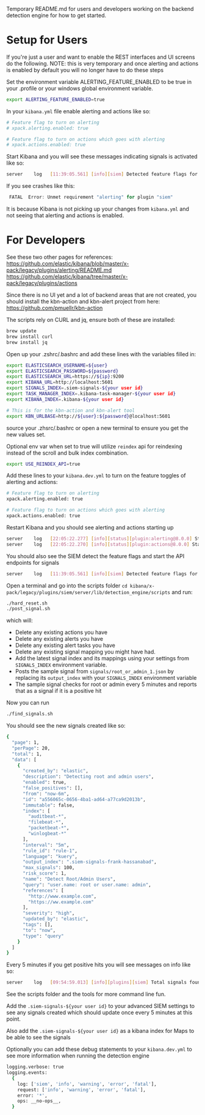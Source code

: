 Temporary README.md for users and developers working on the backend detection engine
for how to get started.

# Setup for Users

If you're just a user and want to enable the REST interfaces and UI screens do the following.
NOTE: this is very temporary and once alerting and actions is enabled by default you will no
longer have to do these steps

Set the environment variable ALERTING_FEATURE_ENABLED to be true in your .profile or your windows
global environment variable.

```sh
export ALERTING_FEATURE_ENABLED=true
```

In your `kibana.yml` file enable alerting and actions like so:

```sh
# Feature flag to turn on alerting
# xpack.alerting.enabled: true

# Feature flag to turn on actions which goes with alerting
# xpack.actions.enabled: true
```

Start Kibana and you will see these messages indicating signals is activated like so:

```sh
server    log   [11:39:05.561] [info][siem] Detected feature flags for actions and alerting and enabling signals API endpoints
```

If you see crashes like this:

```ts
 FATAL  Error: Unmet requirement "alerting" for plugin "siem"
```

It is because Kibana is not picking up your changes from `kibana.yml` and not seeing that alerting and actions is enabled.

# For Developers

See these two other pages for references:
https://github.com/elastic/kibana/blob/master/x-pack/legacy/plugins/alerting/README.md
https://github.com/elastic/kibana/tree/master/x-pack/legacy/plugins/actions

Since there is no UI yet and a lot of backend areas that are not created, you
should install the kbn-action and kbn-alert project from here:
https://github.com/pmuellr/kbn-action

The scripts rely on CURL and jq, ensure both of these are installed:

```sh
brew update
brew install curl
brew install jq
```

Open up your .zshrc/.bashrc and add these lines with the variables filled in:

```sh
export ELASTICSEARCH_USERNAME=${user}
export ELASTICSEARCH_PASSWORD=${password}
export ELASTICSEARCH_URL=https://${ip}:9200
export KIBANA_URL=http://localhost:5601
export SIGNALS_INDEX=.siem-signals-${your user id}
export TASK_MANAGER_INDEX=.kibana-task-manager-${your user id}
export KIBANA_INDEX=.kibana-${your user id}

# This is for the kbn-action and kbn-alert tool
export KBN_URLBASE=http://${user}:${password}@localhost:5601
```

source your .zhsrc/.bashrc or open a new terminal to ensure you get the new values set.

Optional env var when set to true will utilize `reindex` api for reindexing
instead of the scroll and bulk index combination.

```sh
export USE_REINDEX_API=true
```

Add these lines to your `kibana.dev.yml` to turn on the feature toggles of alerting and actions:

```sh
# Feature flag to turn on alerting
xpack.alerting.enabled: true

# Feature flag to turn on actions which goes with alerting
xpack.actions.enabled: true
```

Restart Kibana and you should see alerting and actions starting up

```sh
server    log   [22:05:22.277] [info][status][plugin:alerting@8.0.0] Status changed from uninitialized to green - Ready
server    log   [22:05:22.270] [info][status][plugin:actions@8.0.0] Status changed from uninitialized to green - Ready
```

You should also see the SIEM detect the feature flags and start the API endpoints for signals

```sh
server    log   [11:39:05.561] [info][siem] Detected feature flags for actions and alerting and enabling signals API endpoints
```

Open a terminal and go into the scripts folder `cd kibana/x-pack/legacy/plugins/siem/server/lib/detection_engine/scripts` and run:

```sh
./hard_reset.sh
./post_signal.sh
```

which will:

- Delete any existing actions you have
- Delete any existing alerts you have
- Delete any existing alert tasks you have
- Delete any existing signal mapping you might have had.
- Add the latest signal index and its mappings using your settings from `SIGNALS_INDEX` environment variable.
- Posts the sample signal from `signals/root_or_admin_1.json` by replacing its `output_index` with your `SIGNALS_INDEX` environment variable
- The sample signal checks for root or admin every 5 minutes and reports that as a signal if it is a positive hit

Now you can run

```sh
./find_signals.sh
```

You should see the new signals created like so:

```sh
{
  "page": 1,
  "perPage": 20,
  "total": 1,
  "data": [
    {
      "created_by": "elastic",
      "description": "Detecting root and admin users",
      "enabled": true,
      "false_positives": [],
      "from": "now-6m",
      "id": "a556065c-0656-4ba1-ad64-a77ca9d2013b",
      "immutable": false,
      "index": [
        "auditbeat-*",
        "filebeat-*",
        "packetbeat-*",
        "winlogbeat-*"
      ],
      "interval": "5m",
      "rule_id": "rule-1",
      "language": "kuery",
      "output_index": ".siem-signals-frank-hassanabad",
      "max_signals": 100,
      "risk_score": 1,
      "name": "Detect Root/Admin Users",
      "query": "user.name: root or user.name: admin",
      "references": [
        "http://www.example.com",
        "https://ww.example.com"
      ],
      "severity": "high",
      "updated_by": "elastic",
      "tags": [],
      "to": "now",
      "type": "query"
    }
  ]
}
```

Every 5 minutes if you get positive hits you will see messages on info like so:

```sh
server    log   [09:54:59.013] [info][plugins][siem] Total signals found from signal rule "id: a556065c-0656-4ba1-ad64-a77ca9d2013b", "ruleId: rule-1": 10000
```

See the scripts folder and the tools for more command line fun.

Add the `.siem-signals-${your user id}` to your advanced SIEM settings to see any signals
created which should update once every 5 minutes at this point.

Also add the `.siem-signals-${your user id}` as a kibana index for Maps to be able to see the
signals

Optionally you can add these debug statements to your `kibana.dev.yml` to see more information when running the detection
engine

```sh
logging.verbose: true
logging.events:
  {
    log: ['siem', 'info', 'warning', 'error', 'fatal'],
    request: ['info', 'warning', 'error', 'fatal'],
    error: '*',
    ops: __no-ops__,
  }
```

